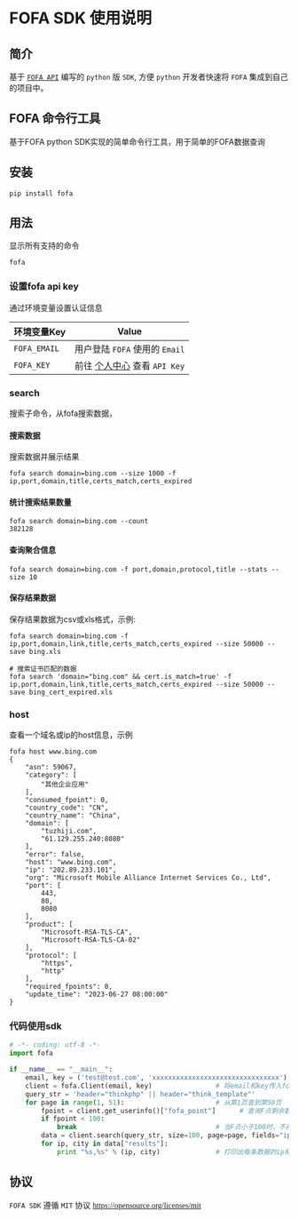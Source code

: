 # FOFA SDK 使用说明

## 简介
  基于 [`FOFA API`](https://fofa.info/api) 编写的 `python` 版 `SDK`, 方便 `python` 开发者快速将 `FOFA` 集成到自己的项目中。

## FOFA 命令行工具
  基于FOFA python SDK实现的简单命令行工具，用于简单的FOFA数据查询

## 安装
```shell
pip install fofa
```

## 用法

 显示所有支持的命令
```shell
fofa
```
### 设置fofa api key
  通过环境变量设置认证信息

| 环境变量Key  | Value                                                      |
|--------------|:----------------------------------------------------------:|
| `FOFA_EMAIL` | 用户登陆 `FOFA` 使用的 `Email`                             |
| `FOFA_KEY`   | 前往 [个人中心](https://fofa.info/userInfo) 查看 `API Key` |


### search
搜索子命令，从fofa搜索数据，

#### 搜索数据
搜索数据并展示结果
```shell
fofa search domain=bing.com --size 1000 -f ip,port,domain,title,certs_match,certs_expired
```

#### 统计搜索结果数量
```shell
fofa search domain=bing.com --count
382128
```

#### 查询聚合信息
```shell
fofa search domain=bing.com -f port,domain,protocol,title --stats --size 10
```

#### 保存结果数据
保存结果数据为csv或xls格式，示例:

```shell
fofa search domain=bing.com -f ip,port,domain,link,title,certs_match,certs_expired --size 50000 --save bing.xls

# 搜索证书匹配的数据
fofa search 'domain="bing.com" && cert.is_match=true' -f ip,port,domain,link,title,certs_match,certs_expired --size 50000 --save bing_cert_expired.xls
```

### host
查看一个域名或ip的host信息，示例

```shell
fofa host www.bing.com
{
    "asn": 59067,
    "category": [
        "其他企业应用"
    ],
    "consumed_fpoint": 0,
    "country_code": "CN",
    "country_name": "China",
    "domain": [
        "tuzhiji.com",
        "61.129.255.240:8080"
    ],
    "error": false,
    "host": "www.bing.com",
    "ip": "202.89.233.101",
    "org": "Microsoft Mobile Alliance Internet Services Co., Ltd",
    "port": [
        443,
        80,
        8080
    ],
    "product": [
        "Microsoft-RSA-TLS-CA",
        "Microsoft-RSA-TLS-CA-02"
    ],
    "protocol": [
        "https",
        "http"
    ],
    "required_fpoints": 0,
    "update_time": "2023-06-27 08:00:00"
}
```

### 代码使用sdk

``` python
# -*- coding: utf-8 -*-
import fofa

if __name__ == "__main__":
    email, key = ('test@test.com', 'xxxxxxxxxxxxxxxxxxxxxxxxxxxxxxxx')  # 输入email和key
    client = fofa.Client(email, key)                # 将email和key传入fofa.Client类进行初始化和验证，并得到一个fofa client对象
    query_str = 'header="thinkphp" || header="think_template"'
    for page in range(1, 51):                       # 从第1页查到第50页
        fpoint = client.get_userinfo()["fofa_point"]      # 查询F点剩余数量
        if fpoint < 100:
            break                                   # 当F点小于100时，不再获取数据
        data = client.search(query_str, size=100, page=page, fields="ip,city")  # 查询第page页数据的ip和城市
        for ip, city in data["results"]:
            print "%s,%s" % (ip, city)              # 打印出每条数据的ip和城市

```


## 协议
`FOFA SDK` 遵循 `MIT` 协议 <a href="https://opensource.org/licenses/mit"><font face="menlo">https://opensource.org/licenses/mit
